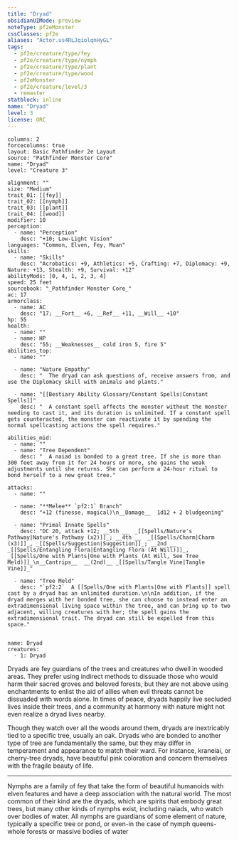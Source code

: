 ```yaml
---
title: "Dryad"
obsidianUIMode: preview
noteType: pf2eMonster
cssClasses: pf2e
aliases: "Actor.us4RLJqiolqnHyGL" 
tags:
  - pf2e/creature/type/fey
  - pf2e/creature/type/nymph
  - pf2e/creature/type/plant
  - pf2e/creature/type/wood
  - pf2eMonster
  - pf2e/creature/level/3
  - remaster
statblock: inline
name: "Dryad"
level: 3
license: ORC
---
```


```statblock
columns: 2
forcecolumns: true
layout: Basic Pathfinder 2e Layout
source: "Pathfinder Monster Core"
name: "Dryad"
level: "Creature 3"

alignment: ""
size: "Medium"
trait_01: [[fey]]
trait_02: [[nymph]]
trait_03: [[plant]]
trait_04: [[wood]]
modifier: 10
perception:
  - name: "Perception"
    desc: "+10; Low-Light Vision"
languages: "Common, Elven, Fey, Muan"
skills:
  - name: "Skills"
    desc: "Acrobatics: +9, Athletics: +5, Crafting: +7, Diplomacy: +9, Nature: +13, Stealth: +9, Survival: +12"
abilityMods: [0, 4, 1, 2, 3, 4]
speed: 25 feet
sourcebook: "_Pathfinder Monster Core_"
ac: 17
armorclass:
  - name: AC
    desc: "17; __Fort__ +6, __Ref__ +11, __Will__ +10"
hp: 55
health:
  - name: ""
  - name: HP
    desc: "55; __Weaknesses__ cold iron 5, fire 5"
abilities_top:
  - name: ""

  - name: "Nature Empathy"
    desc: "  The dryad can ask questions of, receive answers from, and use the Diplomacy skill with animals and plants."

  - name: "[[Bestiary Ability Glossary/Constant Spells|Constant Spells]]"
    desc: "  A constant spell affects the monster without the monster needing to cast it, and its duration is unlimited. If a constant spell gets counteracted, the monster can reactivate it by spending the normal spellcasting actions the spell requires."

abilities_mid:
  - name: ""
  - name: "Tree Dependent"
    desc: "  A naiad is bonded to a great tree. If she is more than 300 feet away from it for 24 hours or more, she gains the weak adjustments until she returns. She can perform a 24-hour ritual to bond herself to a new great tree."

attacks:
  - name: ""

  - name: "**Melee** `pf2:1` Branch"
    desc: "+12 (finesse, magical)\n__Damage__  1d12 + 2 bludgeoning"

  - name: "Primal Innate Spells"
    desc: "DC 20, attack +12; __5th __  _[[Spells/Nature's Pathway|Nature's Pathway (x2)]]_; __4th __  _[[Spells/Charm|Charm (x3)]]_, _[[Spells/Suggestion|Suggestion]]_; __2nd __  _[[Spells/Entangling Flora|Entangling Flora (At Will)]]_, _[[Spells/One with Plants|One with Plants (At Will, See Tree Meld)]]_\n__Cantrips__  __(2nd)__ _[[Spells/Tangle Vine|Tangle Vine]]_"

  - name: "Tree Meld"
    desc: "`pf2:2`  A [[Spells/One with Plants|One with Plants]] spell cast by a dryad has an unlimited duration.\n\nIn addition, if the dryad merges with her bonded tree, she can choose to instead enter an extradimensional living space within the tree, and can bring up to two adjacent, willing creatures with her; the spell gains the extradimensional trait. The dryad can still be expelled from this space."
 
```

```encounter-table
name: Dryad
creatures:
  - 1: Dryad
```



Dryads are fey guardians of the trees and creatures who dwell in wooded areas. They prefer using indirect methods to dissuade those who would harm their sacred groves and beloved forests, but they are not above using enchantments to enlist the aid of allies when evil threats cannot be dissuaded with words alone. In times of peace, dryads happily live secluded lives inside their trees, and a community at harmony with nature might not even realize a dryad lives nearby.

Though they watch over all the woods around them, dryads are inextricably tied to a specific tree, usually an oak. Dryads who are bonded to another type of tree are fundamentally the same, but they may differ in temperament and appearance to match their ward. For instance, kraneiai, or cherry-tree dryads, have beautiful pink coloration and concern themselves with the fragile beauty of life.

* * *

Nymphs are a family of fey that take the form of beautiful humanoids with elven features and have a deep association with the natural world. The most common of their kind are the dryads, which are spirits that embody great trees, but many other kinds of nymphs exist, including naiads, who watch over bodies of water. All nymphs are guardians of some element of nature, typically a specific tree or pond, or even-in the case of nymph queens-whole forests or massive bodies of water
